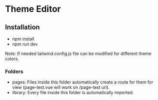 # Theme Editor

## Installation

- npm install
- npm run dev

Note: If needed tailwind.config.js file can be modified for different theme colors.

### Folders

- pages: Files inside this folder automatically create a route for them for view (page-test.vue will work on /page-test url).
- library: Every file inside this folder is automatically imported.
